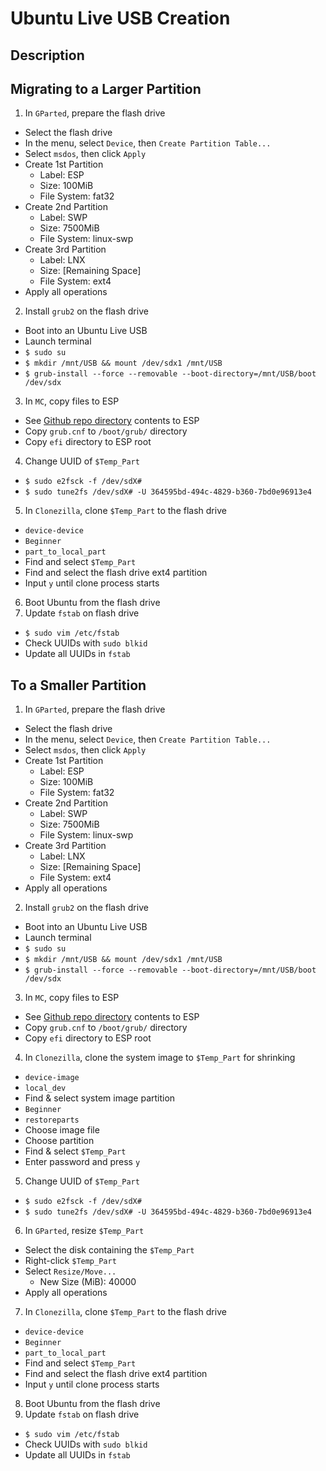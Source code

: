 # Ubuntu Live USB Creation

## Description


## Migrating to a Larger Partition
1. In `GParted`, prepare the flash drive
  - Select the flash drive
  - In the menu, select `Device`, then `Create Partition Table...`
  - Select `msdos`, then click `Apply`
  - Create 1st Partition
    - Label: ESP
    - Size: 100MiB
    - File System: fat32
  - Create 2nd Partition
    - Label: SWP
    - Size: 7500MiB
    - File System: linux-swp
  - Create 3rd Partition
    - Label: LNX
    - Size: [Remaining Space]
    - File System: ext4
  - Apply all operations
2. Install `grub2` on the flash drive
  - Boot into an Ubuntu Live USB
  - Launch terminal
  - `$ sudo su`
  - `$ mkdir /mnt/USB && mount /dev/sdx1 /mnt/USB`
  - `$ grub-install --force --removable --boot-directory=/mnt/USB/boot /dev/sdx`
3. In `MC`, copy files to ESP
  - See [Github repo directory](https://github.com/efournier92/configs/tree/master/Ubuntu/LiveUsb/ESP) contents to ESP
  - Copy `grub.cnf` to `/boot/grub/` directory
  - Copy `efi` directory to ESP root
4. Change UUID of `$Temp_Part`
  - `$ sudo e2fsck -f /dev/sdX#`
  - `$ sudo tune2fs /dev/sdX# -U 364595bd-494c-4829-b360-7bd0e96913e4`
5. In `Clonezilla`, clone `$Temp_Part` to the flash drive
  - `device-device`
  - `Beginner`
  - `part_to_local_part`
  - Find and select `$Temp_Part`
  - Find and select the flash drive ext4 partition
  - Input `y` until clone process starts
6. Boot Ubuntu from the flash drive
7. Update `fstab` on flash drive
  - `$ sudo vim /etc/fstab`
  - Check UUIDs with `sudo blkid`
  - Update all UUIDs in `fstab`

## To a Smaller Partition
1. In `GParted`, prepare the flash drive
  - Select the flash drive
  - In the menu, select `Device`, then `Create Partition Table...`
  - Select `msdos`, then click `Apply`
  - Create 1st Partition
    - Label: ESP
    - Size: 100MiB
    - File System: fat32
  - Create 2nd Partition
    - Label: SWP
    - Size: 7500MiB
    - File System: linux-swp
  - Create 3rd Partition
    - Label: LNX
    - Size: [Remaining Space]
    - File System: ext4
  - Apply all operations
2. Install `grub2` on the flash drive
  - Boot into an Ubuntu Live USB
  - Launch terminal
  - `$ sudo su`
  - `$ mkdir /mnt/USB && mount /dev/sdx1 /mnt/USB`
  - `$ grub-install --force --removable --boot-directory=/mnt/USB/boot /dev/sdx`
3. In `MC`, copy files to ESP
  - See [Github repo directory](https://github.com/efournier92/configs/tree/master/Ubuntu/LiveUsb/ESP) contents to ESP
  - Copy `grub.cnf` to `/boot/grub/` directory
  - Copy `efi` directory to ESP root
4. In `Clonezilla`, clone the system image to `$Temp_Part` for shrinking
  - `device-image`
  - `local_dev`
  - Find & select system image partition
  - `Beginner`
  - `restoreparts`
  - Choose image file
  - Choose partition
  - Find & select `$Temp_Part`
  - Enter password and press `y`
5. Change UUID of `$Temp_Part`
  - `$ sudo e2fsck -f /dev/sdX#`
  - `$ sudo tune2fs /dev/sdX# -U 364595bd-494c-4829-b360-7bd0e96913e4`
6. In `GParted`, resize `$Temp_Part`
  - Select the disk containing the `$Temp_Part`
  - Right-click `$Temp_Part`
  - Select `Resize/Move...`
    - New Size (MiB): 40000
  - Apply all operations
7. In `Clonezilla`, clone `$Temp_Part` to the flash drive
  - `device-device`
  - `Beginner`
  - `part_to_local_part`
  - Find and select `$Temp_Part`
  - Find and select the flash drive ext4 partition
  - Input `y` until clone process starts
8. Boot Ubuntu from the flash drive
9. Update `fstab` on flash drive
  - `$ sudo vim /etc/fstab`
  - Check UUIDs with `sudo blkid`
  - Update all UUIDs in `fstab`

